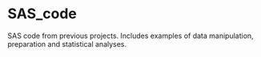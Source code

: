 # SAS_code
SAS code from previous projects. Includes examples of data manipulation, preparation and statistical analyses.
